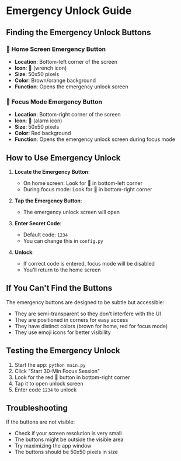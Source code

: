 # Emergency Unlock Guide

## Finding the Emergency Unlock Buttons

### 🔧 Home Screen Emergency Button
- **Location**: Bottom-left corner of the screen
- **Icon**: 🔧 (wrench icon)
- **Size**: 50x50 pixels
- **Color**: Brown/orange background
- **Function**: Opens the emergency unlock screen

### 🚨 Focus Mode Emergency Button
- **Location**: Bottom-right corner of the screen
- **Icon**: 🚨 (alarm icon)
- **Size**: 50x50 pixels  
- **Color**: Red background
- **Function**: Opens the emergency unlock screen during focus mode

## How to Use Emergency Unlock

1. **Locate the Emergency Button**:
   - On home screen: Look for 🔧 in bottom-left corner
   - During focus mode: Look for 🚨 in bottom-right corner

2. **Tap the Emergency Button**:
   - The emergency unlock screen will open

3. **Enter Secret Code**:
   - Default code: `1234`
   - You can change this in `config.py`

4. **Unlock**:
   - If correct code is entered, focus mode will be disabled
   - You'll return to the home screen

## If You Can't Find the Buttons

The emergency buttons are designed to be subtle but accessible:
- They are semi-transparent so they don't interfere with the UI
- They are positioned in corners for easy access
- They have distinct colors (brown for home, red for focus mode)
- They use emoji icons for better visibility

## Testing the Emergency Unlock

1. Start the app: `python main.py`
2. Click "Start 30-Min Focus Session"
3. Look for the red 🚨 button in bottom-right corner
4. Tap it to open unlock screen
5. Enter code `1234` to unlock

## Troubleshooting

If the buttons are not visible:
- Check if your screen resolution is very small
- The buttons might be outside the visible area
- Try maximizing the app window
- The buttons should be 50x50 pixels in size
